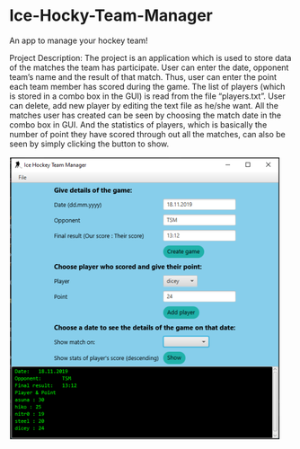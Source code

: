 # Ice-Hocky-Team-Manager
An app to manage your hockey team!

Project Description:
The project is an application which is used to store data of the matches the team has participate. 
User can enter the date, opponent team’s name and the result of that match. Thus, user can enter 
the point each team member has scored during the game. The list of players (which is stored in a 
combo box in the GUI) is read from the file “players.txt”. User can delete, add new player by editing
the text file as he/she want. All the matches user has created can be seen by choosing the match 
date in the combo box in GUI. And the statistics of players, which is basically the number of point 
they have scored through out all the matches, can also be seen by simply clicking the button to 
show.

![screenshot1](https://github.com/e1900303/Ice-Hocky-Team-Manager/blob/master/oop1.PNG?raw=true)







